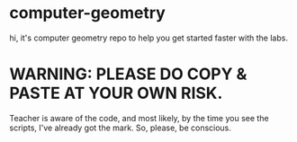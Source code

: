 # computer-geometry
hi, it's computer geometry repo to help you get started faster with the labs.

# WARNING: PLEASE DO COPY & PASTE AT YOUR OWN RISK.
Teacher is aware of the code, and most likely, by the time you see the scripts, I've already got the mark. So, please, be conscious.
